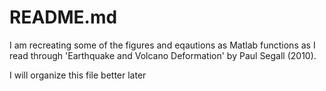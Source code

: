 # README.md

I am recreating some of the figures and eqautions as Matlab functions as I read through 'Earthquake and Volcano Deformation' by Paul Segall (2010).

I will organize this file better later
